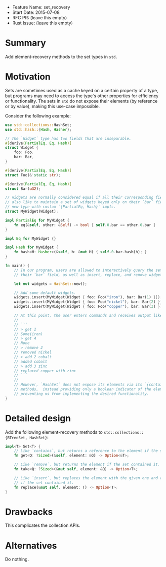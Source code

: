 - Feature Name: set_recovery
- Start Date: 2015-07-08
- RFC PR: (leave this empty)
- Rust Issue: (leave this empty)

# Summary

Add element-recovery methods to the set types in `std`.

# Motivation

Sets are sometimes used as a cache keyed on a certain property of a type, but programs may need to
access the type's other properties for efficiency or functionality. The sets in `std` do not expose
their elements (by reference or by value), making this use-case impossible.

Consider the following example:

```rust
use std::collections::HashSet;
use std::hash::{Hash, Hasher};

// The `Widget` type has two fields that are inseparable.
#[derive(PartialEq, Eq, Hash)]
struct Widget {
    foo: Foo,
    bar: Bar,
}

#[derive(PartialEq, Eq, Hash)]
struct Foo(&'static str);

#[derive(PartialEq, Eq, Hash)]
struct Bar(u32);

// Widgets are normally considered equal if all their corresponding fields are equal, but we would
// also like to maintain a set of widgets keyed only on their `bar` field. To this end, we create a
// new type with custom `{PartialEq, Hash}` impls.
struct MyWidget(Widget);

impl PartialEq for MyWidget {
    fn eq(&self, other: &Self) -> bool { self.0.bar == other.0.bar }
}

impl Eq for MyWidget {}

impl Hash for MyWidget {
    fn hash<H: Hasher>(&self, h: &mut H) { self.0.bar.hash(h); }
}

fn main() {
    // In our program, users are allowed to interactively query the set of widgets according to
    // their `bar` field, as well as insert, replace, and remove widgets.

    let mut widgets = HashSet::new();

    // Add some default widgets.
    widgets.insert(MyWidget(Widget { foo: Foo("iron"), bar: Bar(1) }));
    widgets.insert(MyWidget(Widget { foo: Foo("nickel"), bar: Bar(2) }));
    widgets.insert(MyWidget(Widget { foo: Foo("copper"), bar: Bar(3) }));

    // At this point, the user enters commands and receives output like:
    //
    // ```
    // > get 1
    // Some(iron)
    // > get 4
    // None
    // > remove 2
    // removed nickel
    // > add 2 cobalt
    // added cobalt
    // > add 3 zinc
    // replaced copper with zinc
    // ```
    //
    // However, `HashSet` does not expose its elements via its `{contains, insert, remove}`
    // methods,  instead providing only a boolean indicator of the elements's presence in the set,
    // preventing us from implementing the desired functionality.
}
```

# Detailed design

Add the following element-recovery methods to `std::collections::{BTreeSet, HashSet}`:

```rust
impl<T> Set<T> {
    // Like `contains`, but returns a reference to the element if the set contains it.
    fn get<Q: ?Sized>(&self, element: &Q) -> Option<&T>;

    // Like `remove`, but returns the element if the set contained it.
    fn take<Q: ?Sized>(&mut self, element: &Q) -> Option<T>;

    // Like `insert`, but replaces the element with the given one and returns the previous element
    // if the set contained it.
    fn replace(&mut self, element: T) -> Option<T>;
}
```

# Drawbacks

This complicates the collection APIs.

# Alternatives

Do nothing.
